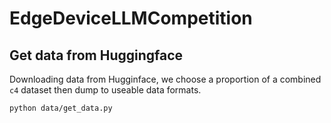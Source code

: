 # EdgeDeviceLLMCompetition

## Get data from Huggingface
Downloading data from Hugginface, we choose a proportion of a combined `c4` dataset then dump to useable data formats.

```bash
python data/get_data.py
```

